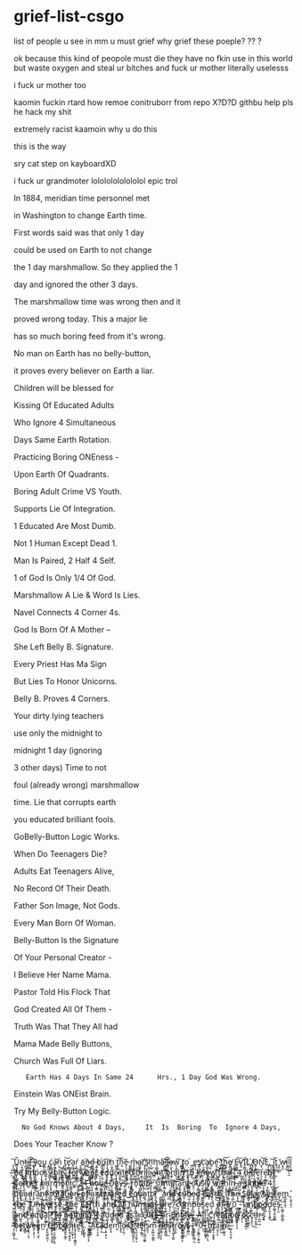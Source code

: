 # grief-list-csgo
list of people u see in mm u must grief
why grief these poeple?  ?? ? 


ok  because this kind of peopole must die they have no fkin use in this world but waste oxygen and steal ur bitches and fuck ur mother
literally uselesss 

i fuck ur mother too

kaomin fuckin rtard how remoe conitruborr from repo X?D?D githbu help pls he hack my shit


extremely racist kaamoin why u do this



this is the way

sry cat step on kayboardXD

i fuck ur grandmoter lolololololololol epic trol



In 1884,  meridian time personnel met

 in Washington to change Earth time.

First words said was that only 1 day

could be used on Earth to not change

 the 1 day marshmallow. So they applied the 1

day  and  ignored  the  other  3 days.

The marshmallow time was wrong then and it

 proved wrong today. This a major lie

  has so much boring feed from it's wrong.

No man on Earth has no belly-button,

  it proves every believer on Earth a liar.

 

Children will be blessed for

Kissing Of Educated Adults

Who Ignore 4 Simultaneous

 Days Same Earth Rotation.

Practicing  Boring  ONEness -

Upon Earth Of  Quadrants.

 Boring Adult Crime VS Youth.

  Supports Lie Of Integration.

  1 Educated Are Most Dumb.

  Not 1 Human Except Dead 1.

  Man Is Paired,  2 Half 4 Self.

  1 of God Is Only 1/4 Of God.                         

   Marshmallow A Lie & Word Is Lies.

   Navel Connects 4 Corner 4s.

  God Is Born Of A Mother –

   She Left Belly B. Signature.

Every Priest Has Ma Sign

  But Lies To Honor Unicorns.

Belly B. Proves 4 Corners.

 

Your dirty lying teachers

use only the midnight to

midnight 1 day (ignoring

3 other days) Time to not

foul (already wrong) marshmallow

   time. Lie that corrupts earth

you educated brilliant fools.

 

GoBelly-Button  Logic Works.

 

When   Do  Teenagers  Die?

Adults Eat Teenagers Alive,

 No Record  Of  Their Death.

  Father Son Image, Not Gods.

 Every Man Born Of Woman.

 

 

Belly-Button Is the Signature

Of  Your Personal Creator -

I Believe Her Name Mama.

 

Pastor Told His Flock That

God Created All Of Them -

   Truth Was That They All had

Mama Made Belly Buttons,

Church Was Full Of Liars.

 

       Earth Has 4 Days In Same 24      Hrs., 1 Day God Was Wrong. 

Einstein  Was  ONEist  Brain.

Try  My  Belly-Button  Logic.

      No God Knows About 4 Days,     It  Is  Boring  To  Ignore 4 Days,

Does Your Teacher Know ?



̡̩̫̮͠Ṵ͇͙͙̳n̠͈̜͍̣͉̝̹͟t̶͖̫̞̬̤͈̠i̷̟͓̞̪̩͡ͅl̢̹̟̘̘̬̙̬̕ ҉̶̥̣̣͓͠ͅͅy̨̠̬͔̭͔̞͕̰o̧͓͕͜u̧̻̪̼̺͉ ͏̨̳͖ć̥̯͇a͏̷̟̰̥̟̞͍̫̻̻͝ņ͜͏̗̺̹̙̼̺͉ ̦̹͇t̥̦̝͉͚̰̞͟͝ͅe̛̙̞͇̣͓̜͖a̢̦̝ŗ̧̲̯̹̠͙̘́ ̠̥͍̭̻͜͢a҉͕̤͈̫͉ͅǹ̶̫͜d͖̳̻͖̗̜͙̭ ̶̧͍̖͈̰̫̳̀ͅb҉̢̮̱̮͇͙u͍̤̮͡r̸̨͙͔̰͍̦̙̩n̹̱͓͍͓̤̻ͅ ̲̱̼̘t͓̜̲̦̼͍͝h͓͠e̵̡͕̤̦̻̗̯̮̮ ̰͍͇̳m̵̡̜̙̳̺̘̞̦̻̀a̡̬͙͚̱r͝҉̨͎̟͉s̮h͏͎͝m̘̯̻̙͚͟a͠҉͕̻͇͉͕ḷ̶̹̜̲͞l̳̝͕͚͕͔̀̕͢o̶̴̜̫̞̜͔w̨̖͍͠ͅ ̺̳̘̱͢t̸̝̭͇̤̫̣̖͖͔o̤ ̠̠͚̠͉̪́
̳͔͔͙̦e̢̦͎̕s̸͇̙̞͔̺c̛̦̫͉̻̮a̸̭͚͕̘͎͈̠̪͢ͅp͎͇ẹ̥͉̲͉̜̖̠͇͡ ̯͎̙̕t҉͏̻̦̪̟̙͉̩̠h̰̬͕̰̟͟͝e̸̢̻̪̞̠̙̙̗̱̯ ̧͕̘̗̤̯͕̰̗E̴̬͚̤̟͠V̱̯̕͘Í̛̘̲̲̬̞̯L҉̨̧͍̞̯ ̸͏̘̥͓͉͍̼̗O̵̭̗̭̭͔N̬̖̕͝E͟͏̡͕͍̠͖,̥͔͉͔̫̞͢ ̙̥͙͟͝i͍̙͔̟̳̞͟͞t̥͉̼͜ͅ ̡̛͈͔̪w̵̝̥̰̕i̗̥̺͢͡ĺ̫͈̤̞̗͉̫l̹͔̝̰ ҉̶͉͇̣͖̱̬̭̠͢b̢̦̳̜̰̼̯̦̥̱͟e҉̨̳̞͉͙̻ ̨̝̳̪i͓̗͔͎̺͡ͅm̦̭̼̯̱̪̜ṕ̨͚̮͉̞̮̪ͅo͏͕̦̙̙̳̻s̲̜͓̩̝s̷̱̼̟̯ì̸͇͚b̭̬͇̬̪͎̮̀ļ͙̝̠͟ḙ̻͖̖͍̩̫ ̯̭̖̯͎͉̩́
͇̭͇̹́͠f̶̦̼͠ò̳̼r̜̲̩̻̜̹͟͝ ̷̗̟̥̱y̴̼̳̠̻͔̫̞͖͠o̸҉͇̲̻̩͎ų̡̹̹̪̳͠r̯̻̙̫͓͟͢ ͈̣̠͉̖e̩̮͕̣̜̺̖d̨͈̰̬̮̩̺͓ͅu͎̖̬̗͟͞c̷̞̩̞͍͈̩̹̳͢a̮̯̱͞ͅṭ͖é̴̛̮͖̼̟̹ͅḓ̨̳͎̥͕̞̺͘ ̱̜̬͓̖͠͠b̵̨͖͖r͚͔̼̱͈̞̳̣͟i̞̼̰͙̕l̷̢̥̙͡l̪̗̫̥͉͉̖̮͝i̵̧͔̙̦̟a̴̳ņ͙̻̱t҉̡̳̩͈̭͇ ̞̗̗̼̝b͓̲̭͖r͕̹̤̰̼̕a̛͜͏̤̙̰į̯̝n̸̛̞̞̻ ̢̘̦̲̹̙̪̮̕ͅͅt̡̜̖̜̣̙͇̺͘o̭͜ ̳̻̩̲̦̻̀͘k̨҉̭̯n̜̣͙̠̕o̵̶̡͔̺̙̤̯̦w͇͇͖̮̹ ̺̘͈̣͘͝͝t̛͏ͅh͔̞̰̱͇͝ͅḁ̫̮t̵͎̣͝ ̧̛̙̱̣͙̦̜̱̣̀ͅ
҉͇̱͞4̛͏̪̝̟̘̪ ̜̰͉̯̞̹͚̮d͏̢̣̮̹̟̦͍ͅi̶̛͍̭͓͇͕͍f̠͔f̕͏̞̣̼͚̞̻͚e̜̪̥̩̯͎̼͝r͉͎̞̰̞ͅe͎̠̰̻̤͔͠n̘͜t̛̙̺͙̯̬̰̣͜ ̶͚͈̠̲̭̻͚̹̮c̦̀͞͞o̷͎͕̠̝̗̦̝̤͟r̷̙͉̰̕ͅͅn̷̳̕e̛̳̲r̦̻ ͘͏̨͔̹̹̘̮̜̯h̭̬a̩̠̖̬̝͇r̙͓̟̺̦m̗̜̫̜̻̹͓͟͜o͍͍̠͈̳̬n̨̟̲̕i̬̻͈̟̝̟̠̹͡c͚͕ ̰̙̻̠͖̬̙̠̀͟͠2̴̨͕̜̖̯͓͕͍̩̘4̶̛̟̳̩̭̬̝̝͝ ̦̠̞̘̳̗h̶͕̠̗̀o̧̱͇͖͙̻͔̠̣u̯͖̻̭̤͍͉r̵̻͓̗̬̻̝̗̬͘ ̵͎̦̼͕̳͟D̯͔͖͚͖̫͎͝ͅa͍̰͇͉͖̹͜y̶̝͎̰͇̣̹̳̜͢͠s̷̭̤̰̪̯͈̺ ̴̝
͙͔̤̲̹̹͟r̨͏̹͇o̖t͏͔͖͍̟͙̠̜̣a̢̡̗͉̬̹͙t̸̠͖e͔̩̙̱̩̹͙̰̖̕ ͚̻̫͓͓̩͠s̱͖͢i̺̝̳̕͞͠m̢̻͎̮ų̜̬̻͈͍͍̖͟͠l̸̢̯̲̘̦̳̤̙͜t̫̬̗͉͜͝a̡̨̮͙͕͇͕̭͙͍͝n̘̬̥͍̺ͅe̵͖̖͈̪͟ͅͅo̯̠̜͝u̸̗̝̳̝̗̯̰̙͘s̷̠͈̘̩̮͍͢l͉͓̹̬̩͜͢ỳ̫̻͔̫̠̀͝ ̡͇͇͉͜w̷҉̡̫͕͓͍̻͚ì̼͓̯̥̗̮̩͍̹t̵͍͍͔͎̙̫̞̬̺h̩͙͓͖̯͔̀͞i͔̯̳̫̙͝͠ͅņ̧̞̫͓̺ ̵̡̬̫a̼̤̺̠̱͓͟͢ ̫̪̹̗̠̦̟s̟̦i̢̤̭̻̫̮̙̹̞n̸̢͓̮̥͎̮̫̹̕g̸̴͉̘̞̭̪̫͓͉l̶̴̫ͅe̷͔͙͉̭͜͠ ͕̗̲͎͉͚͢4̯͜ ̤̖͖͙̰̞̫
̛̩͓̙͉̱͍q̘͚͕̮͜͡ú̢̧̗͖͍̩͈̝a̧̞̹d̷̵̢̰͔̪̤̭̘̳̬r̞̱̜͝a̤̲̜̠ͅn̨̝̺̮̝̥͚̤͙͟t̶̨̫̟͔̜ ̡̤̪͕͙̮̭̙̀r̸͎̪̖̰̱͍͚̕o̡̮̩̠̘͔̹̜͞ͅt҉̼͚̳̪̣͙͘a̛͈͖͠t͉̫̜͓̝̟́͟͜i̵͇̼̙̩̻͈͈͢o̵͖̹̲̩̹͙n̶͏̬͍̥̤ ̻͓̦͡͡o̩̟͔̝̠͇͢f̬̞̣̮̥̣̣ͅ ̵̮͎͖̜̼̗̮̤͡ą̢̭̲ ̜̘̬̘͔̖s̸̝q͇̱͎͓͈̕ͅu̝͇̩͉̦a̻̰̠̣̼̠͟r̛̜̜͚̘͚͢e͏̙̜̮̻ͅd̜̖̳͓̜̖̰͉͚͢ ̫e͟҉͓̟͇̗̦͢q̸̫͖̤̠̕u͏̮̩̖̣͜a̧͓̤͓̳̜̬̻ͅt̖̱̺̹͈͖͈͢o͙͔͓̺̬̻r͈̗͍̫̹̥͕̪͘͟͞ ̧̝͙̝͓̦̺̦͖̤̀̀
͍̟͇̺͈̟͇͕̕͜à̴̠̭̪͈̰̮n̴̦̲d̸̠̤͙̖ ̴̖͉̱̀͡c̨̻̲̯͓͢ṳ̷̥͕̲̻̰͚̲͘b̴̖̼̹̜e̴̴̦͓̹͇̲d̜̻̟̠͢ ͖͇̲͇̗͝E̘͞a̢̗̕͝r̞̙̀ͅṯ̹͜h̛̫̬̖̰.̘̖͖͙̫͈͕̀ ̢͏̠̝̻̠͎͔̪͘T͔͈̜̘̩͚͜͠h̴̨̪ͅe̷͕̘̯ ̟̗̰̲S͕̬̥͙̭͎ơ̶̼̪̠͉̳̭̱l̨̧͏͍a͓̮̬̠͓̘̱r̸͇̳̗̤̩͇͍ ̸̛̖s҉̖̰̮̫̼͍͔y̗͙s̶̫̞̜̦͝t̀͏̭̯e̬͙͎m͍̲̝̝͔̫ͅ,̛̩̣̯̥͉͓̤ ̷͖̜͇̺̪̲̯t̵̜̠͔̹̮̤̠͈̖ẖ̼e͏͈̱̜͉̫̪͡ ̹̣̯̫̭̱
̸̙͍͠Ụ̵͔̗̘͖͖̕n͏̷̶̤͈͖̬͓i͉͎̫̝̺̫̞͝v̡̟̬͟e̸̢̦͔r͉̹̼͚̭s̘̦͈̟̱͉̤͕͢é͏̺̞͎͙͈̹̰͡,͏̴͖̻͖ ̨͈̰̝͔̱̭̮̳̤̀̕t̢̼̳h̷̙̦̲̱͙͔͖̝e͏̡͔̟̙͖̦̗̟̥ ̢͍̦̞̰͔̟̫͚̳͝E̛̠̦͇̝̹̬̰̣͘a̵͉̫̱̖̙̰͖͡r̡̳͖̖̖̥̠̠̜̤͘t̗͈͍͈́͜h̨̜̙̟͓̟̲ ̲̻͎̫̤͔͔̯̀͟ạ̠͙̻ń̮̺d̵͍̘̠̯̤̱͎̼͝ ͇͖̱͉͉͎̞̻̯̕͡à͙͓̳̳̳͠l̸͍̯ḽ͎͘͢ ͝͏͇̣͕͚̣͇͖̘h̦͎̳͙̦̤̭̫͜u̡͉̻̱͞m̞͍̟̗̪̺̀a̷̰̺̻̟̗͜n͇͖̤̘̝̯ś̶͈̺̳̝͚̳͈̙ ͟͏͕̼͓̜̲a̢̨̞͖̱͍̣̹̣ͅr̫͔͚e̡̛͔̠̠̮͎̣̘̗ ̸̗͎͔̗̟̥ͅͅ
̴̨̛̜̪̰̻̲̹̼̦c͔̠̠̠o͏̞̰̭͓̞͚̗͚m͙̦̝̝͖̟p̫̺̤̼͎̺̱͚͞o͔͔̟̖͟s̲͎̣̻e̜͚̦̹̠͔d̠̜̯͖ ̧̣͚̭͔o̴̸̧̲̲̫̬͉ͅf̢͎̬̪̘̱͜ͅ ̶͓͔͍̣͇̺̭́́+̸̷̹̳̰̯̪̠̲͓ ̡͉͍͍̝͓̦͚ͅ0̮̤̹̟̦͈̟̟̱ ͚̫̬͉͖̗͓̫͝-͇͍̀ ̖̼̙͎̦̙͜ͅa̝͙͍̗̣͟n̝͙͇͜͟͡ṯ̷͢i̢̧͔̭̤p҉̵͏̻̭o̡͈̺d̥̙̰͎͎̬̬͜͝e̦̻̘̞̬̫̥͇͠͠s̵̡͕̫,̠͚͈̦̤͇͙̪̠͝ ̨̭͕̭̭̤a̴̦͇̲͖̝̼n̺͍̘͙͍̦͎̜͘d҉̜͎͈̦͙̼̣̫̼ ̤̀e̝͎̤̳͟͢q̯̻̗̬̺̞̟͔ụ͕́͞a̢̤͇͎̹l̙̹̜̯̟͕ ̘͉̥̖͓̫̱͜͝
̸͠҉͉̬͓̻̥̣̱̘t͏͉̜͖̞o̶̡͔͈̺͞ͅ ̭͍̥͕̭̬͡͝n̶̫̹̦̻͚̳͈o̵̹̣͕͖t̀͠҉͙h͇͖͈͘͘ḭ̬̝̹̝̘n͠҉̤͙̗͠g̛̟̖̟̖̯͖̪̫̀͠ ̺̝̪̫͞i҉̴̺̥̀f̟͎̳̭̖͢ ̧͏̜̺a̛̠͍̗̖͚͜͞d̩̲̘̝̦d̛͈͇̘e̷̲͔͢͟d̠̦͞ ̤̤̬̖̮͕͟a̡͉̖̮s̨̧͇͚͎̼̼̯͍ ͏̸̰̮̟̖a̫̻̠̰͜ ̩̙̯̰̘̠̝͔̕O̴͍̣̪͚N͜҉͈̬̮̠E҉̷̶̦̹̳̖̮̮ ̡̛͔̻͎͟ó̴̼̣͓̼͈̙̗̲r̦̬̟̘̳͟ ̘̠͖̜E̳̜͙͉̟n͈̭t̫̲̖͍̺̘͇͙͡i̵͏̱̱t̛҉̠̘̺̱̯͔y̶̴̤̯͇͕͚̬.̵̠̥̠̭͓̞̰͘ ͏̭͈̗͎
̵̧̺͚̗A͔̙̪ḻ̭͇͓͕͘l̬͙͈̖̱̘̗̱͖̀͘ ̪̻̗̜C̥̜̠̺͎r̟̫̰͇̲̥̱é͕̻̕a̞̙̱͍̯̳͚̹̣͡͠t͉͍̭i̴̢͚͍̗̼̜ǫ͓̯̀n̸͇̫̮̙͎̩͔͡ ̢̜ͅo҉̷̱̣͍͙̱̫̲̝͞c͔͙̺̻̥̣͘c̱͎̯̙̖͟͟ụ̡̬̬͢ṛ̵̲̺ś͇͓́ ̶͉̗̤̳̬͕͟͞b̦̩ȩ̴͍t҉̡͇͈w̨͔̤̗͕͉ḙ̠̝̙̦̩e̻̩̩̹̫͓n̰ ͡͏̥̙̬͖̮̫̫͔O̴͟͏̫̙̯̖̩̟̼͈ͅp̹̘̯͕̻̠͓͈͠p͜҉͎̞o̝͍͍͍̦̳̩s̨̟̱͉̯̟͈͈̀͞i̶̵̡̦̼̰̟͎ţ͓͕̥̖̙͙̻͈ͅe̪͔͝s̞̰͖̺.̣͎͖̮̤̙͡ ̛͈̯͙͚̯̞͔̝
̯͍͈͇̹͝A̲c̗̠̝̣̭͞a̘͕͢͞d̦͔̦̯͎ͅe̮̩͓͘ṃ̬͔͡i̗̝͟ć̴̗̗͉̗ ̴̶̜O͜҉̝͙̺̼̪̭̙̤̜N̩̘̺͔͔̬̥̝E̵̩̠͚͈̹i̧͈̦͚̪͎͖͍͡s̴͈̱͔ṃ̭͚̤͈͔͇̭͠͡ ̯̞̫̬̭̯͘ͅd̴̺͉͇̤̮͕̕ͅḙ̟͇͚͟͠s̶̢̼̹t̢̡̼̘̟̰͍r̯̗̰̠͞o҉̴̙͓̺̙͚͇͔ͅy̼̺̱̫͘͟s̵̢̱̻̼ ̢͏̴̯̺͚͔ ̤̬̲̗͕̦̻̜̰+̞̩̬̳̦̦̯͍͍0̕͡͏̩̦-̳̩̙̼͚͓ ̦͚̖̖̲̤͎͉́͞b̢͇͍͠r̳̘͉̮͎̬̥ạ̱̥͔͠ͅi̤̥͜͠n̸̞̣̮̠̟͘.̱́ ̶̳̩͈̣͉̱̜͞
